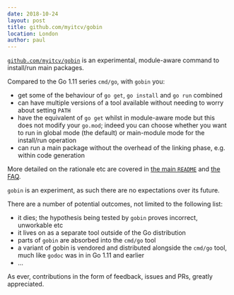 ```yaml
---
date: 2018-10-24
layout: post
title: github.com/myitcv/gobin
location: London
author: paul
---
```


[`github.com/myitcv/gobin`](https://github.com/myitcv/gobin) is an experimental, module-aware command to install/run main packages.

Compared to the Go 1.11 series `cmd/go`, with `gobin` you:

* get some of the behaviour of `go get`, `go install` and `go run` combined
* can have multiple versions of a tool available without needing to worry about setting `PATH`
* have the equivalent of `go get` whilst in module-aware mode but this does not modify your `go.mod`; indeed you can
  choose whether you want to run in global mode (the default) or main-module mode for the install/run operation
* can run a main package without the overhead of the linking phase, e.g. within code generation

More detailed on the rationale etc are covered in [the main
`README`](https://github.com/myitcv/gobin/blob/master/README.md) and [the
FAQ](https://github.com/myitcv/gobin/wiki/FAQ).

`gobin` is an experiment, as such there are no expectations over its future.

There are a number of potential outcomes, not limited to the following list:

* it dies; the hypothesis being tested by `gobin` proves incorrect, unworkable etc
* it lives on as a separate tool outside of the Go distribution
* parts of `gobin` are absorbed into the `cmd/go` tool
* a variant of gobin is vendored and distributed alongside the `cmd/go` tool, much like `godoc` was in in Go 1.11 and earlier
* ...

As ever, contributions in the form of feedback, issues and PRs, greatly appreciated.
